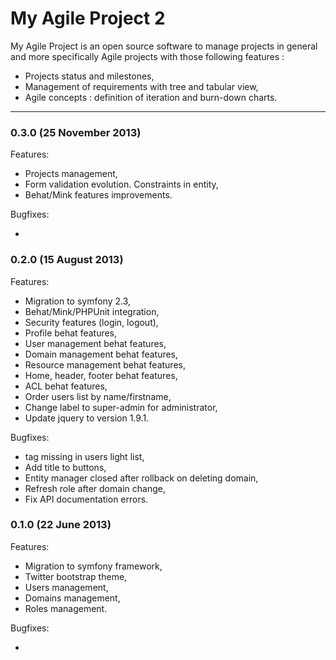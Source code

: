My Agile Project 2
==============

My Agile Project is an open source software to manage projects in general and 
more specifically Agile projects with those following features :

* Projects status and milestones,
* Management of requirements with tree and tabular view,
* Agile concepts : definition of iteration and burn-down charts.

- - -
### 0.3.0 (25 November 2013)
Features:

  - Projects management,
  - Form validation evolution. Constraints in entity,
  - Behat/Mink features improvements.

Bugfixes:

  - 


### 0.2.0 (15 August 2013)
Features:

  - Migration to symfony 2.3,
  - Behat/Mink/PHPUnit integration,
  - Security features (login, logout),
  - Profile behat features,
  - User management behat features,
  - Domain management behat features,
  - Resource management behat features,
  - Home, header, footer behat features,
  - ACL behat features,
  - Order users list by name/firstname,
  - Change label to super-admin for administrator,
  - Update jquery to version 1.9.1.

Bugfixes:

  - <tr> tag missing in users light list,
  - Add title to buttons,
  - Entity manager closed after rollback on deleting domain,
  - Refresh role after domain change,
  - Fix API documentation errors.


### 0.1.0 (22 June 2013)
Features:

  - Migration to symfony framework,
  - Twitter bootstrap theme,
  - Users management,
  - Domains management,
  - Roles management.

Bugfixes:

  - 